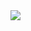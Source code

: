 <img src="https://ik.imagekit.io/victorluismf/readme-github_DAZtazEcH.png?updatedAt=1638816851491">
